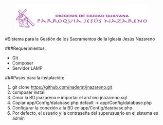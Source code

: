 <p align="center"><img src="/app/webroot/img/logo.png"></p>
#Sistema para la Gestión de los Sacramentos de la Iglesia Jesús Nazareno

###Requerimientos:

- Git
- Composer
- Servidor LAMP

###Pasos para la instalación:

1. git clone https://github.com/naderst/jnazareno.git
2. composer install
3. Crear la BD jnazareno e importar el archivo jnazareno.sql
4. Copiar app/Config/database.php.default -> app/Config/database.php
5. Configurar la conexión a la BD en app/Config/database.php
6. Por defecto, el usuario y la contraseña del superusuario en el sistema es admin